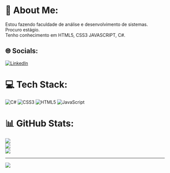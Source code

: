 # 💫 About Me:
Estou fazendo faculdade de análise e desenvolvimento de sistemas.<br>Procuro estágio.<br>Tenho conhecimento em HTML5, CSS3 JAVASCRIPT, C#.


## 🌐 Socials:
[![LinkedIn](https://img.shields.io/badge/LinkedIn-%230077B5.svg?logo=linkedin&logoColor=white)](https://linkedin.com/in/https://www.linkedin.com/in/eduardo-rodrigues-03213b1b7/) 

# 💻 Tech Stack:
![C#](https://img.shields.io/badge/c%23-%23239120.svg?style=for-the-badge&logo=c-sharp&logoColor=white) ![CSS3](https://img.shields.io/badge/css3-%231572B6.svg?style=for-the-badge&logo=css3&logoColor=white) ![HTML5](https://img.shields.io/badge/html5-%23E34F26.svg?style=for-the-badge&logo=html5&logoColor=white) ![JavaScript](https://img.shields.io/badge/javascript-%23323330.svg?style=for-the-badge&logo=javascript&logoColor=%23F7DF1E)
# 📊 GitHub Stats:
![](https://github-readme-stats.vercel.app/api?username=EduardoRodriguesFerreira&theme=algolia&hide_border=false&include_all_commits=true&count_private=true)<br/>
![](https://github-readme-streak-stats.herokuapp.com/?user=EduardoRodriguesFerreira&theme=algolia&hide_border=false)<br/>
![](https://github-readme-stats.vercel.app/api/top-langs/?username=EduardoRodriguesFerreira&theme=algolia&hide_border=false&include_all_commits=true&count_private=true&layout=compact)

---
[![](https://visitcount.itsvg.in/api?id=EduardoRodriguesFerreira&icon=0&color=0)](https://visitcount.itsvg.in)

<!-- Proudly created with GPRM ( https://gprm.itsvg.in ) -->